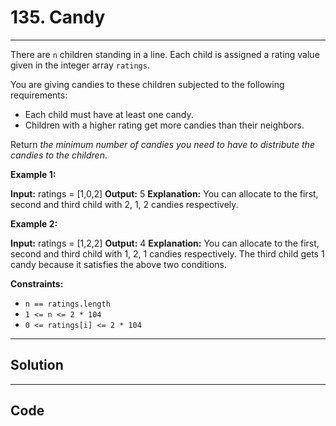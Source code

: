 # 135. Candy

---

There are `n` children standing in a line. Each child is assigned a rating value given in the integer array `ratings`.

You are giving candies to these children subjected to the following requirements:

  * Each child must have at least one candy.
  * Children with a higher rating get more candies than their neighbors.



Return _the minimum number of candies you need to have to distribute the candies to the children_.

 

**Example 1:**


**Input:** ratings = [1,0,2]
**Output:** 5
**Explanation:** You can allocate to the first, second and third child with 2, 1, 2 candies respectively.


**Example 2:**


**Input:** ratings = [1,2,2]
**Output:** 4
**Explanation:** You can allocate to the first, second and third child with 1, 2, 1 candies respectively.
The third child gets 1 candy because it satisfies the above two conditions.


 

**Constraints:**

  * `n == ratings.length`
  * `1 <= n <= 2 * 104`
  * `0 <= ratings[i] <= 2 * 104`

---

## Solution



---

## Code
```python


```